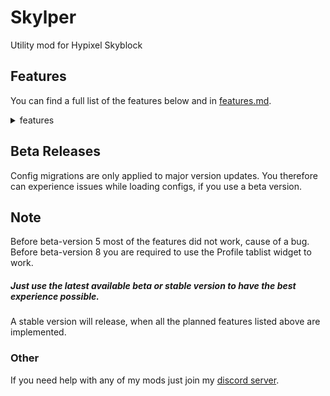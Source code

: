 # Skylper

Utility mod for Hypixel Skyblock

## Features

You can find a full list of the features below and
in [features.md](https://github.com/btwonion/skylper/blob/master/features.md).
<details>
<summary>features</summary>

### Menu

- non-completed collection highlighter
- non-completed bestiary highlighter

### Mining

- mining ability indicator and notification
- Total Powder overlay

#### Crystal Hollows

- waypoints for:
    - goblin king
    - goblin queen
    - precursor city
    - jungle temple
    - amethyst crystal (explicitly as the jungle temple entrance differs from the crystal)
    - odawa
    - khazad dum
    - mines of divan
    - crystal nucleus
    - fairy grotto
    - corleone
    - key guardian
- auto waypoint recognition through public chat
- waypoints manage screen via hotkey `p` or the config screen
- crystal completion overlay
- powder grinding overlay
    - session time
    - opened chests
    - farmed mithril, gemstone and glacite powder in total/per hour/per minute
    - active double powder event
- automatic crystal hollows pass renew
- treasure chest highlighting
- metal detector helper
- treasure chest particle highlighting

### Misc

- notification for lobby you already joined

### Planned Features

#### General

- customizable mob highlights
- general profit tracker

#### Crystal Hollows

- wishing compass solver
- nucleus profit tracker
- needed item overlay based on current zone

</details>

## Beta Releases

Config migrations are only applied to major version updates. You therefore can experience issues while loading configs,
if you use a beta version.

## Note

Before beta-version 5 most of the features did not work, cause of a bug. <br>
Before beta-version 8 you are required to use the Profile tablist widget to work. <br>

##### Just use the latest available beta or stable version to have the best experience possible.

A stable version will release, when all the planned features listed above are implemented.

### Other

If you need help with any of my mods just join my [discord server](https://nyon.dev/discord).
